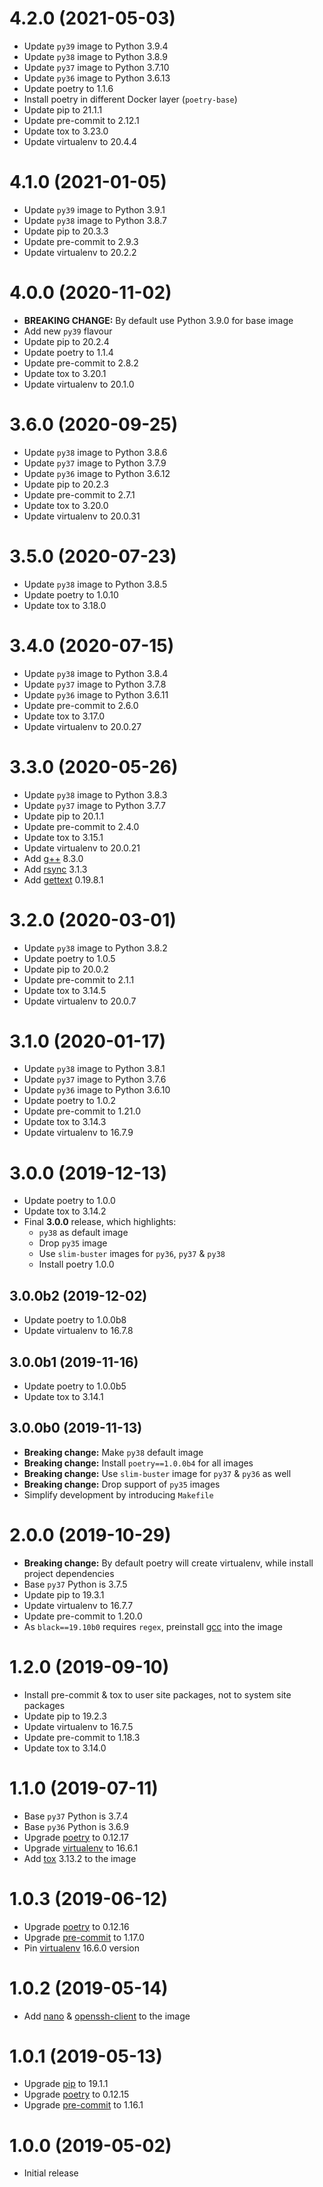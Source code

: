 # 4.2.0 (2021-05-03)

- Update `py39` image to Python 3.9.4
- Update `py38` image to Python 3.8.9
- Update `py37` image to Python 3.7.10
- Update `py36` image to Python 3.6.13
- Update poetry to 1.1.6
- Install poetry in different Docker layer (`poetry-base`)
- Update pip to 21.1.1
- Update pre-commit to 2.12.1
- Update tox to 3.23.0
- Update virtualenv to 20.4.4

# 4.1.0 (2021-01-05)

- Update `py39` image to Python 3.9.1
- Update `py38` image to Python 3.8.7
- Update pip to 20.3.3
- Update pre-commit to 2.9.3
- Update virtualenv to 20.2.2

# 4.0.0 (2020-11-02)

- **BREAKING CHANGE:** By default use Python 3.9.0 for base image
- Add new `py39` flavour
- Update pip to 20.2.4
- Update poetry to 1.1.4
- Update pre-commit to 2.8.2
- Update tox to 3.20.1
- Update virtualenv to 20.1.0

# 3.6.0 (2020-09-25)

- Update `py38` image to Python 3.8.6
- Update `py37` image to Python 3.7.9
- Update `py36` image to Python 3.6.12
- Update pip to 20.2.3
- Update pre-commit to 2.7.1
- Update tox to 3.20.0
- Update virtualenv to 20.0.31

# 3.5.0 (2020-07-23)

- Update `py38` image to Python 3.8.5
- Update poetry to 1.0.10
- Update tox to 3.18.0

# 3.4.0 (2020-07-15)

- Update `py38` image to Python 3.8.4
- Update `py37` image to Python 3.7.8
- Update `py36` image to Python 3.6.11
- Update pre-commit to 2.6.0
- Update tox to 3.17.0
- Update virtualenv to 20.0.27

# 3.3.0 (2020-05-26)

- Update `py38` image to Python 3.8.3
- Update `py37` image to Python 3.7.7
- Update pip to 20.1.1
- Update pre-commit to 2.4.0
- Update tox to 3.15.1
- Update virtualenv to 20.0.21
- Add [g++](https://gcc.gnu.org) 8.3.0
- Add [rsync](https://rsync.samba.net) 3.1.3
- Add [gettext](https://www.gnu.org/software/gettext/) 0.19.8.1

# 3.2.0 (2020-03-01)

- Update `py38` image to Python 3.8.2
- Update poetry to 1.0.5
- Update pip to 20.0.2
- Update pre-commit to 2.1.1
- Update tox to 3.14.5
- Update virtualenv to 20.0.7

# 3.1.0 (2020-01-17)

- Update `py38` image to Python 3.8.1
- Update `py37` image to Python 3.7.6
- Update `py36` image to Python 3.6.10
- Update poetry to 1.0.2
- Update pre-commit to 1.21.0
- Update tox to 3.14.3
- Update virtualenv to 16.7.9

# 3.0.0 (2019-12-13)

- Update poetry to 1.0.0
- Update tox to 3.14.2
- Final **3.0.0** release, which highlights:
  - `py38` as default image
  - Drop `py35` image
  - Use `slim-buster` images for `py36`, `py37` & `py38`
  - Install poetry 1.0.0

## 3.0.0b2 (2019-12-02)

- Update poetry to 1.0.0b8
- Update virtualenv to 16.7.8

## 3.0.0b1 (2019-11-16)

- Update poetry to 1.0.0b5
- Update tox to 3.14.1

## 3.0.0b0 (2019-11-13)

- **Breaking change:** Make `py38` default image
- **Breaking change:** Install `poetry==1.0.0b4` for all images
- **Breaking change:** Use `slim-buster` image for `py37` & `py36` as well
- **Breaking change:** Drop support of `py35` images
- Simplify development by introducing `Makefile`

# 2.0.0 (2019-10-29)

- **Breaking change:** By default poetry will create virtualenv, while install
  project dependencies
- Base `py37` Python is 3.7.5
- Update pip to 19.3.1
- Update virtualenv to 16.7.7
- Update pre-commit to 1.20.0
- As `black==19.10b0` requires `regex`, preinstall [gcc](https://gcc.gnu.org)
  into the image

# 1.2.0 (2019-09-10)

- Install pre-commit & tox to user site packages, not to system site packages
- Update pip to 19.2.3
- Update virtualenv to 16.7.5
- Update pre-commit to 1.18.3
- Update tox to 3.14.0

# 1.1.0 (2019-07-11)

- Base `py37` Python is 3.7.4
- Base `py36` Python is 3.6.9
- Upgrade [poetry](https://poetry.eustace.io) to 0.12.17
- Upgrade [virtualenv](https://virtualenv.pypa.io) to 16.6.1
- Add [tox](https://tox.readthedocs.io/en/latest/) 3.13.2 to the image

# 1.0.3 (2019-06-12)

- Upgrade [poetry](https://poetry.eustace.io) to 0.12.16
- Upgrade [pre-commit](https://pre-commit.com) to 1.17.0
- Pin [virtualenv](https://virtualenv.pypa.io) 16.6.0 version

# 1.0.2 (2019-05-14)

- Add [nano](https://www.nano-editor.org/) &
  [openssh-client](https://packages.debian.org/stretch/openssh-client)
  to the image

# 1.0.1 (2019-05-13)

- Upgrade [pip](https://pip.pypa.io) to 19.1.1
- Upgrade [poetry](https://poetry.eustace.io) to 0.12.15
- Upgrade [pre-commit](https://pre-commit.com) to 1.16.1

# 1.0.0 (2019-05-02)

- Initial release
